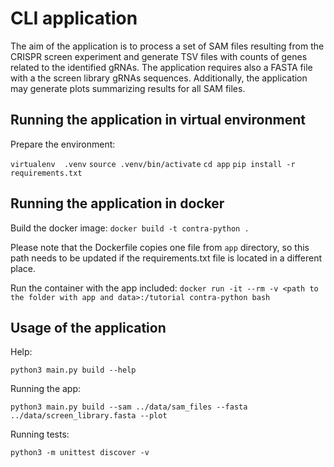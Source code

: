 # CLI application

The aim of the application is to process a set of SAM files resulting from the CRISPR screen experiment and generate  TSV files with counts of genes related to the identified gRNAs. The application requires also a FASTA file with a the screen library gRNAs sequences. Additionally, the application may generate plots summarizing results for all SAM files.

## Running the application in virtual environment

Prepare the environment:

```virtualenv  .venv```
```source .venv/bin/activate```
```cd app```
```pip install -r requirements.txt```

## Running the application in docker

Build the docker image:
```docker build -t contra-python .```

Please note that the Dockerfile copies one file from `app` directory, so this path needs to be updated if the requirements.txt file is located in a different place.

Run the container with the app included:
```docker run -it --rm -v <path to the folder with app and data>:/tutorial contra-python bash ```


## Usage of the application

Help:

```python3 main.py build --help```

Running the app:

```python3 main.py build --sam ../data/sam_files --fasta ../data/screen_library.fasta --plot```

Running tests:

```python3 -m unittest discover -v ```

